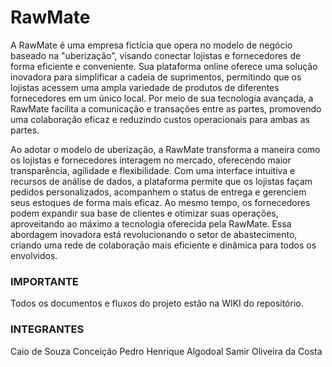 # RawMate

A RawMate é uma empresa fictícia que opera no modelo de negócio baseado na "uberização", visando conectar lojistas e fornecedores de forma eficiente e conveniente. Sua plataforma online oferece uma solução inovadora para simplificar a cadeia de suprimentos, permitindo que os lojistas acessem uma ampla variedade de produtos de diferentes fornecedores em um único local. Por meio de sua tecnologia avançada, a RawMate facilita a comunicação e transações entre as partes, promovendo uma colaboração eficaz e reduzindo custos operacionais para ambas as partes.

Ao adotar o modelo de uberização, a RawMate transforma a maneira como os lojistas e fornecedores interagem no mercado, oferecendo maior transparência, agilidade e flexibilidade. Com uma interface intuitiva e recursos de análise de dados, a plataforma permite que os lojistas façam pedidos personalizados, acompanhem o status de entrega e gerenciem seus estoques de forma mais eficaz. Ao mesmo tempo, os fornecedores podem expandir sua base de clientes e otimizar suas operações, aproveitando ao máximo a tecnologia oferecida pela RawMate. Essa abordagem inovadora está revolucionando o setor de abastecimento, criando uma rede de colaboração mais eficiente e dinâmica para todos os envolvidos.



<H3>IMPORTANTE</H3>
Todos os documentos e fluxos do projeto estão na WIKI do repositório.

<h3>INTEGRANTES</h3>
Caio de Souza Conceição
Pedro Henrique Algodoal
Samir Oliveira da Costa
